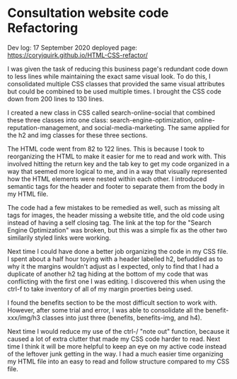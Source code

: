 # Consultation website code Refactoring
Dev log: 17 September 2020
deployed page: https://coryjquirk.github.io/HTML-CSS-refactor/

I was given the task of reducing this business page's redundant code down to less lines while maintaining the exact same visual look. To do this, I consolidated multiple CSS classes that provided the same visual attributes but could be combined to be used multiple times. I brought the CSS code down from 200 lines to 130 lines. 

I created a new class in CSS called search-online-social that combined these three classes into one class: search-engine-optimization, online-reputation-management, and social-media-marketing. The same applied for the h2 and img classes for these three sections.

The HTML code went from 82 to 122 lines. This is because I took to reorganizing the HTML to make it easier for me to read and work with. This involved hitting the return key and the tab key to get my code organized in a way that seemed more logical to me, and in a way that visually represented how the HTML elements were nested within each other. I introduced semantic tags for the header and footer to separate them from the body in my HTML file.

The code had a few mistakes to be remedied as well, such as missing alt tags for images, the header missing a website title, and the old code using <img></img> instead of having a self closing tag. The link at the top for the "Search Engine Optimization" was broken, but this was a simple fix as the other two similarily styled links were working.

Next time I could have done a better job organizing the code in my CSS file. I spent about a half hour toying with a header labelled h2, befuddled as to why it the margins wouldn't adjust as I expected, only to find that I had a duplicate of another h2 tag hiding at the bottom of my code that was conflicting with the first one I was editing. I discovered this when using the ctrl-f to take inventory of all of my margin proerties being used.

I found the benefits section to be the most difficult section to work with. However, after some trial and error, I was able to consolidate all the benefit-xxx/img/h3 classes into just three (benefits, benefits-img, and h4).

Next time I would reduce my use of the ctrl-/ "note out" function, because it caused a lot of extra clutter that made my CSS code harder to read. Next time I think it will be more helpful to keep an eye on my active code instead of the leftover junk getting in the way. I had a much easier time organizing my HTML file into an easy to read and follow structure compared to my CSS file.

